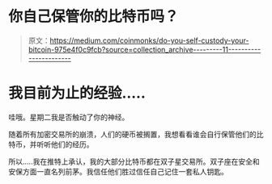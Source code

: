 # 你自己保管你的比特币吗？

> 原文：<https://medium.com/coinmonks/do-you-self-custody-your-bitcoin-975e4f0c9fcb?source=collection_archive---------11----------------------->

# 我目前为止的经验…..

哇哦。星期二我是否触动了你的神经。

随着所有加密交易所的崩溃，人们的硬币被搁置，我想看看谁会自行保管他们的比特币，并听听他们的经历。

所以…..我在推特上承认，我的大部分比特币都在双子星交易所。双子座在安全和安保方面一直名列前茅。我信任他们胜过信任自己记住一套私人钥匙。